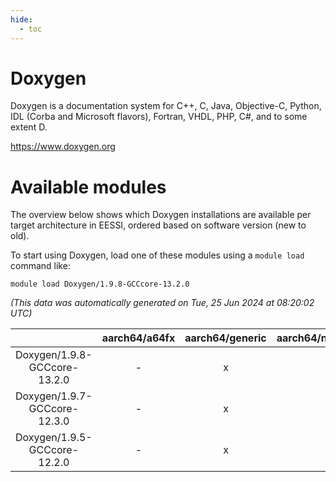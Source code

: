 ```yaml
---
hide:
  - toc
---
```


Doxygen
=======


Doxygen is a documentation system for C++, C, Java, Objective-C, Python, IDL (Corba and Microsoft flavors), Fortran, VHDL, PHP, C#, and to some extent D.

https://www.doxygen.org
# Available modules


The overview below shows which Doxygen installations are available per target architecture in EESSI, ordered based on software version (new to old).

To start using Doxygen, load one of these modules using a `module load` command like:

```shell
module load Doxygen/1.9.8-GCCcore-13.2.0
```

*(This data was automatically generated on Tue, 25 Jun 2024 at 08:20:02 UTC)*  

| |aarch64/a64fx|aarch64/generic|aarch64/neoverse_n1|aarch64/neoverse_v1|x86_64/generic|x86_64/amd/zen2|x86_64/amd/zen3|x86_64/intel/haswell|x86_64/intel/skylake_avx512|
| :---: | :---: | :---: | :---: | :---: | :---: | :---: | :---: | :---: | :---: |
|Doxygen/1.9.8-GCCcore-13.2.0|-|x|x|x|x|x|x|x|x|
|Doxygen/1.9.7-GCCcore-12.3.0|-|x|x|x|x|x|x|x|x|
|Doxygen/1.9.5-GCCcore-12.2.0|-|x|x|x|x|x|x|x|x|
